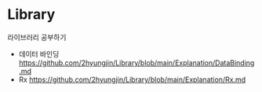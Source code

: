# Library

라이브러리 공부하기

- 데이터 바인딩 https://github.com/2hyungjin/Library/blob/main/Explanation/DataBinding.md
- Rx https://github.com/2hyungjin/Library/blob/main/Explanation/Rx.md
